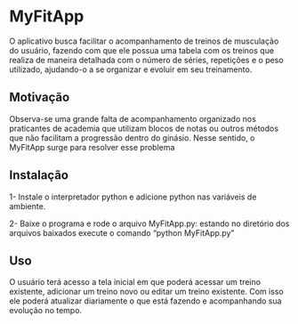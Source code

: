 # MyFitApp

O aplicativo busca facilitar o acompanhamento de treinos de musculação do usuário, fazendo com que ele possua uma tabela com os treinos que realiza de maneira detalhada com o número de séries, repetições e o peso utilizado, ajudando-o a se organizar e evoluir em seu treinamento.

## Motivação

Observa-se uma grande falta de acompanhamento organizado nos praticantes de academia que utilizam blocos de notas ou outros métodos que não facilitam a progressão dentro do ginásio. Nesse sentido, o MyFitApp surge para resolver esse problema

## Instalação

1- Instale o interpretador python e adicione python nas variáveis de ambiente.

2- Baixe o programa e rode o arquivo MyFitApp.py: estando no diretório dos arquivos baixados execute o comando “python MyFitApp.py”

## Uso

O usuário terá acesso a tela inicial em que poderá acessar um treino existente, adicionar um treino novo ou editar um treino existente. Com isso ele poderá atualizar diariamente o que está fazendo e acompanhando sua evolução no tempo.

